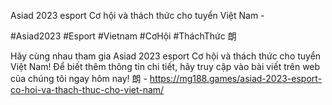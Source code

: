 Asiad 2023 esport Cơ hội và thách thức cho tuyển Việt Nam - 

#Asiad2023 #Esport #Vietnam #CơHội #TháchThức 朗

Hãy cùng nhau tham gia Asiad 2023 esport Cơ hội và thách thức cho tuyển Việt Nam! Để biết thêm thông tin chi tiết, hãy truy cập vào bài viết trên web của chúng tôi ngay hôm nay! 朗 - https://mg188.games/asiad-2023-esport-co-hoi-va-thach-thuc-cho-viet-nam/
